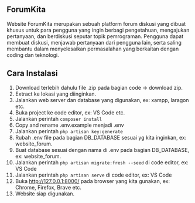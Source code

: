 ## ForumKita
Website ForumKita merupakan sebuah platform forum diskusi yang dibuat khusus untuk para pengguna yang ingin berbagi pengetahuan, mengajukan pertanyaan, dan berdiskusi seputar topik pemrograman. Pengguna dapat membuat diskusi, menjawab pertanyaan dari pengguna lain, serta saling membantu dalam menyelesaikan permasalahan yang berkaitan dengan coding dan teknologi.

## Cara Instalasi
1. Download terlebih dahulu file .zip pada bagian code -> download zip.
2. Extract ke lokasi yang diinginkan.
3. Jalankan web server dan database yang digunakan, ex: xampp, laragon etc.
4. Buka project ke code editor, ex: VS Code etc.
6. Jalankan perintah <code>composer install</code>
7. Copy and rename .env.example menjadi .env
8. Jalankan perintah <code>php artisan key:generate</code>
9. Rubah .env file pada bagian DB_DATABASE sesuai yg kita inginkan, ex: website_forum.
10. Buat database sesuai dengan nama di .env pada bagian DB_DATABASE, ex: website_forum.
11. Jalankan perintah <code>php artisan migrate:fresh --seed</code> di code editor, ex: VS Code
12. Jalankan perintah <code>php artisan serve</code> di code editor, ex: VS Code
13. Buka http://127.0.0.1:8000/ pada browser yang kita gunakan, ex: Chrome, Firefox, Brave etc.
14. Website siap digunakan.